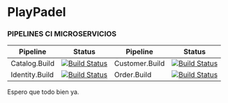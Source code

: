 # PlayPadel

<h3>PIPELINES CI MICROSERVICIOS</h3>

| Pipeline | Status | Pipeline | Status |
| ------------- | ------------- | ------------- | ------------- |
| Catalog.Build | [![Build Status](https://dev.azure.com/miguelsierramartin1599/PlayPadel/_apis/build/status/Catalog.Api.Build?branchName=master)](https://dev.azure.com/miguelsierramartin1599/PlayPadel/_build/latest?definitionId=9&branchName=master) | Customer.Build | [![Build Status](https://dev.azure.com/miguelsierramartin1599/PlayPadel/_apis/build/status/Customer.Api.Build?branchName=master)](https://dev.azure.com/miguelsierramartin1599/PlayPadel/_build/latest?definitionId=10&branchName=master)
| Identity.Build | [![Build Status](https://dev.azure.com/miguelsierramartin1599/PlayPadel/_apis/build/status/Identity.Api.Build?branchName=master)](https://dev.azure.com/miguelsierramartin1599/PlayPadel/_build/latest?definitionId=11&branchName=master) | Order.Build | [![Build Status](https://dev.azure.com/miguelsierramartin1599/PlayPadel/_apis/build/status/Order.Api.Build?branchName=master)](https://dev.azure.com/miguelsierramartin1599/PlayPadel/_build/latest?definitionId=12&branchName=master)

Espero que todo bien ya.
